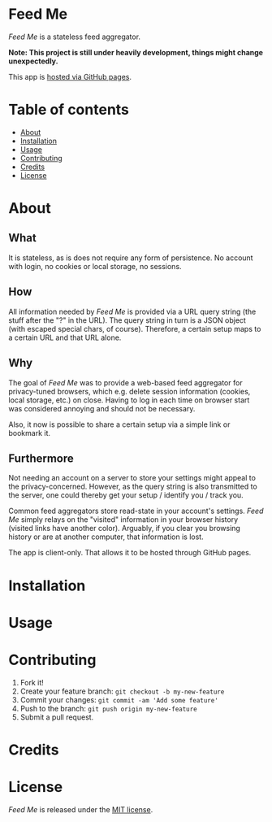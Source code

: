 # Feed Me

*Feed Me* is a stateless feed aggregator. 

**Note: This project is still under heavily development, things might change unexpectedly.**

This app is [hosted via GitHub pages](http://dev.genitopia.org/feed-me/).

# Table of contents

- [About](#about)
- [Installation](#installation)
- [Usage](#usage)
- [Contributing](#contributing)
- [Credits](#credits)
- [License](#license)

# About

## What

It is stateless, as is does not require any form of persistence.
No account with login, no cookies or local storage, no sessions.

## How

All information needed by *Feed Me* is provided via a URL query string (the stuff after the "?" in the URL).
The query string in turn is a JSON object (with escaped special chars, of course).
Therefore, a certain setup maps to a certain URL and that URL alone.

## Why

The goal of *Feed Me* was to provide a web-based feed aggregator for privacy-tuned browsers,
which e.g. delete session information (cookies, local storage, etc.) on close.
Having to log in each time on browser start was considered annoying and should not be necessary.

Also, it now is possible to share a certain setup via a simple link or bookmark it.

## Furthermore

Not needing an account on a server to store your settings might appeal to the privacy-concerned.
However, as the query string is also transmitted to the server, 
one could thereby get your setup / identify you / track you.

Common feed aggregators store read-state in your account's settings. 
*Feed Me* simply relays on the "visited" information in your browser history (visited links have another color).
Arguably, if you clear you browsing history or are at another computer, that information is lost.

The app is client-only. That allows it to be hosted through GitHub pages.

# Installation

# Usage

# Contributing

1. Fork it!
2. Create your feature branch: `git checkout -b my-new-feature`
3. Commit your changes: `git commit -am 'Add some feature'`
4. Push to the branch: `git push origin my-new-feature`
5. Submit a pull request.

# Credits

# License

*Feed Me* is released under the [MIT license](/LICENSE).
